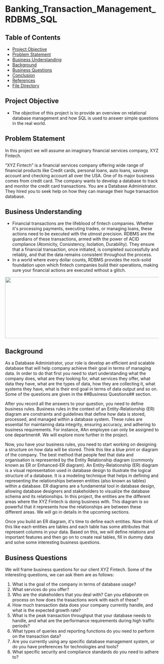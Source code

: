 # Banking_Transaction_Management_RDBMS_SQL

## Table of Contents
- [Project Objective](#project-objective)
- [Problem Statement](#problem-statement)
- [Business Understanding](#business-understanding)
- [Background](#background)
- [Business Questions](#business-questions)
- [Conclusion](#conclusion)
- [References](#references)
- [File Directory](#file_directory)

## Project Objective

- The objective of this project is to provide an overview on relational database management and how SQL is used to answer simple questions in the real world.

## Problem Statement

In this project we will assume an imaginary financial services company, XYZ Fintech. 

“XYZ Fintech” is a financial services company offering wide range of financial products like Credit cards, personal loans, auto loans, savings account and checking account all over the USA. One of its major business comes from credit card. The company wants to develop a database to track and monitor the credit card transactions.
You are a Database Administrator. They hired you to seek help on how they can manage their huge transaction database.

## Business Understanding

- Financial transactions are the lifeblood of fintech companies. Whether it's processing payments, executing trades, or managing loans, these actions need to be executed with the utmost precision. RDBMS are the guardians of these transactions, armed with the power of ACID compliance (Atomicity, Consistency, Isolation, Durability). They ensure that a financial transaction, once initiated, is completed successfully and reliably, and that the data remains consistent throughout the process.
- In a world where every dollar counts, RDBMS provides the rock-solid foundation upon which fintech companies build their operations, making sure your financial actions are executed without a glitch.

<img src="https://github.com/Deepti1206/Predicting_Customer_Cancellation_Telecom_Services/blob/main/Images/churn.png" width="600" height="200" align="center">

## Background

As a Database Administrator, your role is develop an efficient and scalable database that will help company achieve their goal in terms of managing data. In order to do that first you need to start understanding what the company does, what are they looking for, what services they offer, what data they have, what are the types of data, how they are collecting it, what systems they have, what is their end goal in terms of data output and so on. Some of the questions are given in the ##Business Questions## section.

After you record all the answers to your question, you need to define business rules. Business rules in the context of an Entity-Relationship (ER) diagram are constraints and guidelines that define how data is stored, processed, and managed within a database system. These rules are essential for maintaining data integrity, ensuring accuracy, and adhering to business requirements. For instance, #An employee can only be assigned to one department#. We will explore more further in the project.

Now, you have your business rules, you need to start working on designing a structure on how data will be stored. Think this like a blue print or diagram of the company. The best method that people feel that data and organisation is represented by the Entity Relationship diagram (commonly known as ER or Enhanced-ER diagram). An Entity-Relationship (ER) diagram is a visual representation used in database design to illustrate the logical structure of a database. It is a modeling technique that helps in defining and representing the relationships between entities (also known as tables) within a database. ER diagrams are a fundamental tool in database design, allowing database designers and stakeholders to visualize the database schema and its relationships. In this project, the entities are the different areas where the XYZ Fintech is doing business with. This diagram is so powerful that it represents how the relationships are between these different areas. We will go in details in the upcoming sections.

Once you build an ER diagram, it's time to define each entities. Now think of this like each entities are tables and each table has some attributes that represent columns in your data. Based on this, we will define relations and important features and then go on to create real tables, fill in dummy data and solve some interesting business questions.

## Business Questions

We will frame business questions for our client XYZ Fintech. Some of the interesting questions, we can ask them are as follows:

1. What is the goal of the company in terms of database usage?
2. What services do you offer?
3. Who are the stakeholders that you deal with? Can you ellaborate on process on how does the trasactions work with each of these?
4. How much transaction data does your company currently handle, and what is the expected growth rate?
5. What is the peak transaction throughput that your database needs to handle, and what are the performance requirements during high traffic periods?
6. What types of queries and reporting functions do you need to perform on the transaction data?
7. Are you currently using any specific database management system, or do you have preferences for technologies and tools?
8. What specific security and compliance standards do you need to adhere to?



